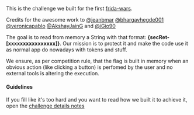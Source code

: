 This is the challenge we built for the first [frida-wars](https://sec-r.et/).

Credits for the awesome work to [@jeanbmar](https://github.com/jeanbmar) [@bhargavhegde001](https://github.com/bhargavhegde001) [@veronicapablo](https://github.com/veronicapablo) [@AkshayJainG](https://github.com/AkshayJainG) and [@iGio90](https://github.com/iGio90)

The goal is to read from memory a String with that format: 
**{secRet-[xxxxxxxxxxxxxxxx]}**. Our mission is to protect it and make the code use it as normal app do nowadays with tokens and stuff.

We ensure, as per competition rule, that the flag is built in memory when an obvious action (like clicking a button) is perfomed by the user and no external tools is altering the execution.


#### Guidelines
If you fill like it's too hard and you want to read how we built it to achieve it, open the [challenge details notes](CHALLENGE_DETAILS.md)

